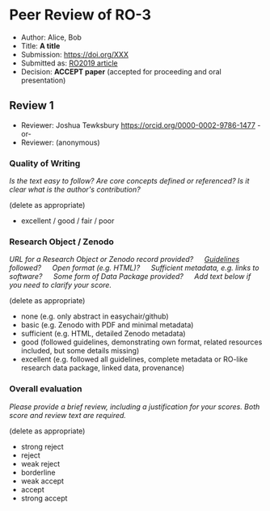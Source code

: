 # Peer Review of RO-3

* Author: Alice, Bob
* Title: **A title**
* Submission: <https://doi.org/XXX>
* Submitted as: [RO2019 article](https://researchobject.github.io/ro2019/cfp)
* Decision:	**ACCEPT paper** (accepted for proceeding and oral presentation)


## Review 1

* Reviewer: Joshua Tewksbury <https://orcid.org/0000-0002-9786-1477>
-or-
* Reviewer: (anonymous)


### Quality of Writing
_Is the text easy to follow? Are core concepts defined or referenced? 
Is it clear what is the author's contribution?_

(delete as appropriate)
* excellent / good / fair / poor

### Research Object / Zenodo

_URL for a Research Object or Zenodo record provided?
   [Guidelines](http://researchobject.org/ro2019/submitting) followed?
   Open format (e.g. HTML)?
   Sufficient metadata, e.g. links to software?
   Some form of Data Package provided?
   Add text below if you need to clarify your score._

(delete as appropriate)
* none (e.g. only abstract in easychair/github)
* basic (e.g. Zenodo with PDF and minimal metadata)
* sufficient (e.g. HTML, detailed Zenodo metadata)
* good (followed guidelines, demonstrating own format, related resources included, but some details missing)
* excellent (e.g. followed all guidelines, complete metadata or RO-like research data package, linked data, provenance)

### Overall evaluation
_Please provide a brief review, including a justification for your scores. 
Both score and  review text are required._

(delete as appropriate)
* strong reject
* reject
* weak reject
* borderline 
* weak accept
* accept
* strong accept
